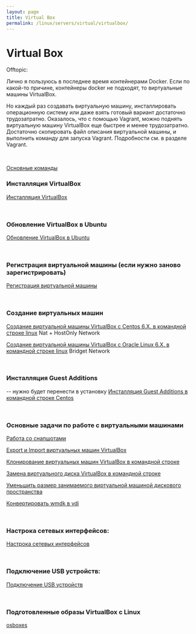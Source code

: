 ```yaml
---
layout: page
title: Virtual Box
permalink: /linux/servers/virtual/virtualbox/
---
```


# Virtual Box

Offtopic:

Лично я пользуюсь в последнее время контейнерами Docker. Если по какой-то причине, контейнеры docker не подходят, то виртуальные машины VirtualBox.

Но каждый раз создавать виртуальную машину, инсталлировать операционную систему или даже взять готовый вариант достаточно трудозатратно. Оказалось, что с помощью Vagrant, можно поднять виртуальную машину VirtualBox еще быстрее и менее трудозатратно. Достаточно скопировать файл описания виртуальной машины, и выполнить команду для запуска Vagrant. Подробности см. в разделе Vagrant.

<br/>

[Основные команды](/linux/servers/virtual/virtualbox/commands/)


### Инсталляция VirtualBox

[Инсталляция VirtualBox](/linux/servers/virtual/virtualbox/installation/)


<br/>

### Обновление VirtualBox в Ubuntu

[Обновление VirtualBox в Ubuntu](/linux/servers/virtual/virtualbox/update/ubuntu/14.04/)

<br/>

### Регистрация виртуальной машины (если нужно заново зарегистрировать)

[Регистрация виртуальной машины](/linux/servers/virtual/virtualbox/register/)

<br/>

### Создание виртуальных машин

[Создание виртуальной машины VirtualBox с Centos 6.X. в командной строке linux](/linux/servers/virtual/virtualbox/vm/centos-6/) Nat + HostOnly Network

[Создание виртуальной машины VirtualBox с Oracle Linux 6.X. в командной строке linux](/linux/servers/virtual/virtualbox/vm/oracle-linux-6/) Bridget Network



<br/>

### Инсталляция Guest Additions

-- нужно будет перенести в установку
[Инсталляция Guest Additions в командной строке Centos](/linux/servers/virtual/virtualbox/guest-additions-installation-in-command-line/)


<br/>

### Основные задачи по работе с виртуальными машинами

[Работа со снапшотами](/linux/servers/virtual/virtualbox/snapshots/)

[Export и Import виртуальных машин VirtualBox](/linux/servers/virtual/virtualbox/export-import/)

[Клонирование виртуальных машин VirtualBox в командной строке](/linux/servers/virtual/virtualbox/clone/)

[Замена виртуального диска VirtualBox в командной строке](/linux/servers/virtual/virtualbox/replace-disk/)

[Уменьшить размер занимаемого виртуальной машиной дискового пространства](/linux/servers/virtual/virtualbox/decrease-disk-space/)

[Конвертировать wmdk в vdi](/linux/servers/virtual/virtualbox/convert-vmdk-vdi/)


<br/>

### Настрока сетевых интерфейсов:

[Настрока сетевых интерфейсов](/linux/servers/virtual/virtualbox/network/)


<br/>

### Подключение USB устройств:

[Подключение USB устройств](/linux/servers/virtual/virtualbox/usb/)


<br/>

### Подготовленные образы VirtualBox с Linux

<a href="http://www.osboxes.org/virtualbox-images/" rel="nofollow">osboxes</a>
